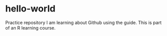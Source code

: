 # hello-world
Practice repository
I am learning about Github using the guide.
This is part of an R learning course.
